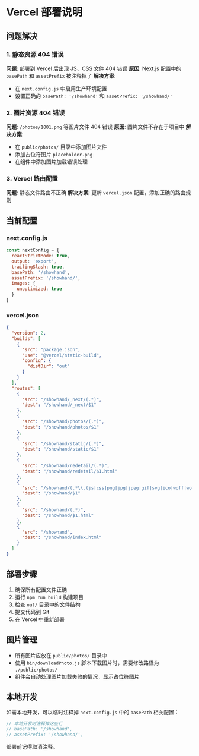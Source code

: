 # Vercel 部署说明

## 问题解决

### 1. 静态资源 404 错误
**问题**: 部署到 Vercel 后出现 JS、CSS 文件 404 错误
**原因**: Next.js 配置中的 `basePath` 和 `assetPrefix` 被注释掉了
**解决方案**: 
- 在 `next.config.js` 中启用生产环境配置
- 设置正确的 `basePath: '/showhand'` 和 `assetPrefix: '/showhand/'`

### 2. 图片资源 404 错误
**问题**: `/photos/1001.png` 等图片文件 404 错误
**原因**: 图片文件不存在于项目中
**解决方案**:
- 在 `public/photos/` 目录中添加图片文件
- 添加占位符图片 `placeholder.png`
- 在组件中添加图片加载错误处理

### 3. Vercel 路由配置
**问题**: 静态文件路由不正确
**解决方案**: 更新 `vercel.json` 配置，添加正确的路由规则

## 当前配置

### next.config.js
```javascript
const nextConfig = {
  reactStrictMode: true,
  output: 'export',
  trailingSlash: true,
  basePath: '/showhand',
  assetPrefix: '/showhand/',
  images: {
    unoptimized: true
  }
}
```

### vercel.json
```json
{
  "version": 2,
  "builds": [
    {
      "src": "package.json",
      "use": "@vercel/static-build",
      "config": {
        "distDir": "out"
      }
    }
  ],
  "routes": [
    {
      "src": "/showhand/_next/(.*)",
      "dest": "/showhand/_next/$1"
    },
    {
      "src": "/showhand/photos/(.*)",
      "dest": "/showhand/photos/$1"
    },
    {
      "src": "/showhand/static/(.*)",
      "dest": "/showhand/static/$1"
    },
    {
      "src": "/showhand/redetail/(.*)",
      "dest": "/showhand/redetail/$1.html"
    },
    {
      "src": "/showhand/(.*\\.(js|css|png|jpg|jpeg|gif|svg|ico|woff|woff2|ttf|eot))",
      "dest": "/showhand/$1"
    },
    {
      "src": "/showhand/(.*)",
      "dest": "/showhand/$1.html"
    },
    {
      "src": "/showhand",
      "dest": "/showhand/index.html"
    }
  ]
}
```

## 部署步骤

1. 确保所有配置文件正确
2. 运行 `npm run build` 构建项目
3. 检查 `out/` 目录中的文件结构
4. 提交代码到 Git
5. 在 Vercel 中重新部署

## 图片管理

- 所有图片应放在 `public/photos/` 目录中
- 使用 `bin/downloadPhoto.js` 脚本下载图片时，需要修改路径为 `./public/photos/`
- 组件会自动处理图片加载失败的情况，显示占位符图片

## 本地开发

如需本地开发，可以临时注释掉 `next.config.js` 中的 `basePath` 相关配置：

```javascript
// 本地开发时注释掉这些行
// basePath: '/showhand',
// assetPrefix: '/showhand/',
```

部署前记得取消注释。 